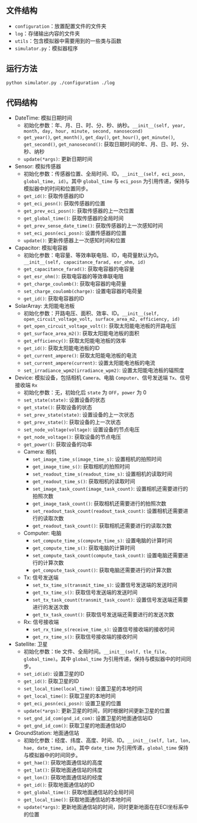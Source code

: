 ## 文件结构
* `configuration`：放置配置文件的文件夹
* `log`：存储输出内容的文件夹
* `utils`：包含模拟器中需要用到的一些类与函数
* `simulator.py`：模拟器程序

## 运行方法
```bash
python simulator.py ./configuration ./log
```

## 代码结构
* DateTime: 模拟日期时间
  * 初始化参数：年、月、日、时、分、秒、纳秒。`__init__(self, year, month, day, hour, minute, second, nanosecond)`
  * `get_year()`, `get_month()`, `get_day()`, `get_hour()`, `get_minute()`, `get_second()`, `get_nanosecond()`: 获取日期时间的年、月、日、时、分、秒、纳秒
  * `update(*args)`: 更新日期时间
* Sensor: 模拟传感器
  * 初始化参数：传感器位置、全局时间、ID。`__init__(self, eci_posn, global_time, id)`。其中 `global_time` 与 `eci_posn` 为引用传递，保持与模拟器中的时间和位置同步。
  * `get_id()`: 获取传感器的ID
  * `get_eci_posn()`: 获取传感器的位置
  * `get_prev_eci_posn()`: 获取传感器的上一次位置
  * `get_global_time()`: 获取传感器的全局时间
  * `get_prev_sense_date_time()`: 获取传感器的上一次感知时间
  * `set_eci_posn(eci_posn)`: 设置传感器的位置
  * `update()`: 更新传感器上一次感知时间和位置
* Capacitor: 模拟电容器
  * 初始化参数：电容量、等效串联电阻、ID，电荷量默认为0。`__init__(self, capacitance_farad, esr_ohm, id)`
  * `get_capacitance_farad()`: 获取电容器的电容量
  * `get_esr_ohm()`: 获取电容器的等效串联电阻
  * `get_charge_coulomb()`: 获取电容器的电荷量
  * `set_charge_coulomb(charge)`: 设置电容器的电荷量
  * `get_id()`: 获取电容器的ID
* SolarArray: 太阳能电池板
  * 初始化参数：开路电压、面积、效率、ID。`__init__(self, open_circuit_voltage_volt, surface_area_m2, efficiency, id)`
  * `get_open_circuit_voltage_volt()`: 获取太阳能电池板的开路电压
  * `get_surface_area_m2()`: 获取太阳能电池板的面积
  * `get_efficiency()`: 获取太阳能电池板的效率
  * `get_id()`: 获取太阳能电池板的ID
  * `get_current_ampere()`: 获取太阳能电池板的电流
  * `set_current_ampere(current)`: 设置太阳能电池板的电流
  * `set_irradiance_wpm2(irradiance_wpm2)`: 设置太阳能电池板的辐照度
* Device: 模拟设备，包括相机 `Camera`、电脑 `Computer`、信号发送端 `Tx`、信号接收端 `Rx`
  * 初始化参数：无，初始化后 `state` 为 `OFF`，`power` 为 0
  * `set_state(state)`: 设置设备的状态
  * `get_state()`: 获取设备的状态
  * `set_prev_state(state)`: 设置设备的上一次状态
  * `get_prev_state()`: 获取设备的上一次状态
  * `set_node_voltage(voltage)`: 设置设备的节点电压
  * `get_node_voltage()`: 获取设备的节点电压
  * `get_power()`: 获取设备的功率
  * Camera: 相机
    * `set_image_time_s(image_time_s)`: 设置相机的拍照时间
    * `get_image_time_s()`: 获取相机的拍照时间
    * `set_readout_time_s(readout_time_s)`: 设置相机的读取时间
    * `get_readout_time_s()`: 获取相机的读取时间
    * `set_image_task_count(image_task_count)`: 设置相机还需要进行的拍照次数
    * `get_image_task_count()`: 获取相机还需要进行的拍照次数
    * `set_readout_task_count(readout_task_count)`: 设置相机还需要进行的读取次数
    * `get_readout_task_count()`: 获取相机还需要进行的读取次数
  * Computer: 电脑
    * `set_compute_time_s(compute_time_s)`: 设置电脑的计算时间
    * `get_compute_time_s()`: 获取电脑的计算时间
    * `set_compute_task_count(compute_task_count)`: 设置电脑还需要进行的计算次数
    * `get_compute_task_count()`: 获取电脑还需要进行的计算次数
  * Tx: 信号发送端
    * `set_tx_time_s(transmit_time_s)`: 设置信号发送端的发送时间
    * `get_tx_time_s()`: 获取信号发送端的发送时间
    * `set_tx_task_count(transmit_task_count)`: 设置信号发送端还需要进行的发送次数
    * `get_tx_task_count()`: 获取信号发送端还需要进行的发送次数
  * Rx: 信号接收端
    * `set_rx_time_s(receive_time_s)`: 设置信号接收端的接收时间
    * `get_rx_time_s()`: 获取信号接收端的接收时间
* Satellite: 卫星
  * 初始化参数：tle 文件、全局时间。`__init__(self, tle_file, global_time)`。其中 `global_time` 为引用传递，保持与模拟器中的时间同步。
  * `set_id(id)`: 设置卫星的ID
  * `get_id()`: 获取卫星的ID
  * `set_local_time(local_time)`: 设置卫星的本地时间
  * `get_local_time()`: 获取卫星的本地时间
  * `get_eci_posn(eci_posn)`: 设置卫星的位置
  * `update(*args)`: 更新卫星的时间，同时根据时间更新卫星的位置
  * `set_gnd_id_com(gnd_id_com)`: 设置卫星的地面通信站ID
  * `get_gnd_id_com()`: 获取卫星的地面通信站ID
* GroundStation: 地面通信站
  * 初始化参数：经度、纬度、高度、时间、ID。`__init__(self, lat, lon, hae, date_time, id)`。其中 `date_time` 为引用传递，`global_time` 保持与模拟器中的时间同步。
  * `get_hae()`: 获取地面通信站的高度
  * `get_lat()`: 获取地面通信站的纬度
  * `get_lon()`: 获取地面通信站的经度
  * `get_id()`: 获取地面通信站的ID
  * `get_global_time()`: 获取地面通信站的全局时间
  * `get_local_time()`: 获取地面通信站的本地时间
  * `update(*args)`: 更新地面通信站的时间，同时更新地面在在ECI坐标系中的位置


  